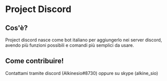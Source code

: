 # Project Discord

## Cos'è?
Project discord nasce come bot italiano per aggiungerlo nei server discord, 
avendo più funzioni possibili e comandi più semplici da usare.

## Come contribuire!

Contattami tramite discord (Alkinesio#8730) oppure su skype (alkine_sio)
